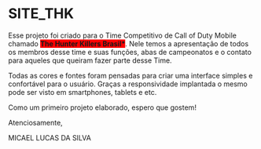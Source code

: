 <h1>SITE_THK</h1>
 
Esse projeto foi criado para o Time Competitivo de Call of Duty Mobile chamado <strong style="background-color:red;">The Hunter Killers Brasil*</strong>. Nele temos a apresentação de todos os membros desse time e suas funções, abas de campeonatos e o contato para aqueles que queiram fazer parte desse Time.

 Todas as cores e fontes foram pensadas para criar uma interface simples e confortável para o usuário. Graças a responsividade implantada o mesmo pode ser visto em smartphones, tablets e etc.
 
 Como um primeiro projeto elaborado, espero que gostem!
 
 Atenciosamente,
 
 MICAEL LUCAS DA SILVA
 
 
